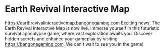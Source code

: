 # Earth Revival Interactive Map
https://earthrevivalinteractivemap.bangonegaming.com
Exciting news! The Earth Revival Interactive Map is now live. Immerse yourself in this futuristic survival apocalypse game, where vast exploration awaits you. Discover hidden secrets and enhance your gameplay by visiting https://bangonegaming.com. We can't wait to see you in the game!
